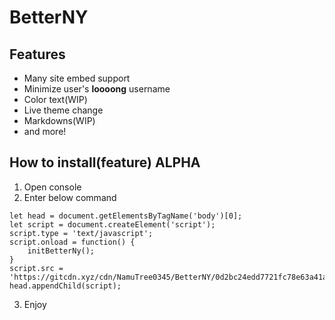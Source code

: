 # BetterNY
## Features
- Many site embed support
- Minimize user's **loooong** username
- Color text(WIP)
- Live theme change
- Markdowns(WIP)
- and more!
## How to install(feature) **ALPHA**
1. Open console
2. Enter below command
```
let head = document.getElementsByTagName('body')[0];
let script = document.createElement('script');
script.type = 'text/javascript';
script.onload = function() {
    initBetterNy();
}
script.src = 'https://gitcdn.xyz/cdn/NamuTree0345/BetterNY/0d2bc24edd7721fc78e63a41a5ab36059e1697dc/new.main.js';
head.appendChild(script);
```
3. Enjoy
